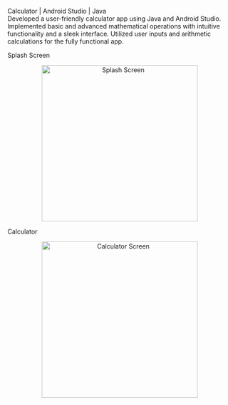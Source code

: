 Calculator | Android Studio | Java <br/>
Developed a user-friendly calculator app using Java and Android Studio. Implemented basic and
advanced mathematical operations with intuitive functionality and a sleek interface. Utilized user inputs
and arithmetic calculations for the fully functional app.

Splash Screen
<p align="center">
  <img src="https://github.com/ibankang/math_time/assets/111854504/d005d373-442a-48b3-a56f-3fc9c8ff7ef7" width="350" title="Splash Screen">
</p>

Calculator
<p align="center">
  <img src="https://github.com/ibankang/math_time/assets/111854504/1912a1f4-ccff-47fb-a8cc-bb9123a77bf4" width="350" title="Calculator Screen">
</p>
